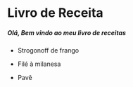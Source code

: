 # Livro de Receita

##### Olá, Bem vindo ao meu livro de receitas

- Strogonoff de frango

- Filé à milanesa

- Pavê
